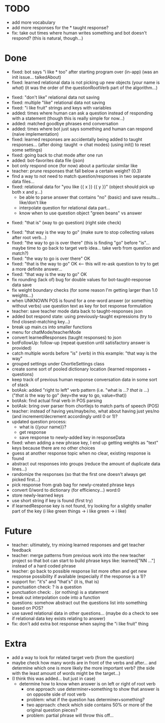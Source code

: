 TODO
====
- add more vocabulary
- add more responses for the * taught response?
- fix: take out times where human writes something and bot doesn't respond? (this is natural, though...)


Done
====
- fixed: bot says "i like * too" after starting program over (in-app) (was an init issue... talkedAbout)
- fixed: learned relational data is not picking up new objects (your name is _what_) (it was the order of the questionRootVerb part of the algorithm...)
+ fixed: "don't like" relational data not saving
+ fixed: multiple "like" relational data not saving
+ fixed: "i like fruit" strings and keys with variables
+ added: times where human can ask a question instead of responding with a statement (though this is really simple for now...)
+ added: matched goodbye phrases end conversation
+ added: times where bot just says something and human can respond (naive implementation)
+ fixed: learned responses are accidentally being added to taught responses... (after doing: taught -> chat modes) (using init() to reset some settings)
+ fixed: going back to chat mode after one run
+ added: bot-favorites data file (json)
+ bot only respond once (for now) about a particular similar like
+ teacher: prune responses that fall below a certain weight? (0.3)
+ find a way to not need to match question/responses in two separate data files...
+ fixed: relational data for "you like {{ x }} {{ y }}" (object should pick up both x and y...)
  + be able to parse answer that contains "no" (basic) and save results... like/don't like
  + interpolate question for relational data part...
  + know when to use question object "green beans" vs answer
- fixed: "that is" (way to go question) (right side check)
+ fixed: "that way is the way to go" (make sure to stop collecting values after root verb...)
+ fixed: "the way to go is over there" (this is finding "go" before "is"... maybe time to go back to target verb idea... take verb from question and match?)
+ fixed: "the way to go is over there" OK
+ fixed: "that is the way to go" OK  <-- this will re-ask question to try to get a more definite answer...
+ fixed: "that way is the way to go" OK
+ fix rounding (lack of) bug for double values for bot-taught-response data save
+ fix weight boundary checks (for some reason I'm getting larger than 1.0 weights...)
+ when UNKNOWN POS is found for a one-word answer (or something without verbs) use question text as key for bot response formulation
+ teacher: save teacher mode data back to taught-responses json
+ added bot respond state: using previously-taught expressions (try to find closest-matching key...)
+ break up main.cs into smaller functions
+ menu for chatMode/teacherMode
+ convert learnedResponses (taught responses) to json
+ botFollowUp: follow-up (repeat question until satisfactory answer is provided)
+ catch multiple words before "is" (verb) in this example: "that way is the way"
+ grouped settings under ChortleSettings class
+ create some sort of pooled dictionary location (learned responses + questions)
+ keep track of previous human response conversation data in some sort of stack
+ botAsk: added "right to left" verb pattern (i.e. "what is ...? _that is_ ...) ("_that is_ the way to go" (key=the way to go, value=that))
+ botAsk: find actual final verb in POS parsing
+ botAsk: bring over parser from chortlejs to match parts of speech (POS)
+ teacher: instead of having yes/maybe/no, what about having just yes/no (and increment/decrement accordingly until 0 or 1)?
+ updated question process:
  + what is {{your name}}?
  + get response
  + save response to newly-added key in responseData
+ fixed: when adding a new phrase key, I end up getting weights as "text" keys because there are no other choices
+ guess at another response topic when no clear, existing response is found
+ abstract out responses into groups (reduce the amount of duplicate data lines...)
+ randomize the responses (so that the first one doesn't always get picked first...)
+ pick response from grab bag for newly-created phrase keys
+ convert 0/word to dictionary (for efficiency...) word:0
+ store newly-learned keys
+ use short string if key is found (first try)
+ if learnedResponse key is not found, try looking for a slightly smaller part of the key (i like green things -> i like green -> i like)


Future
======
- teacher: ultimately, try mixing learned responses and get teacher feedback
- teacher: merge patterns from previous work into the new teacher project so that bot can start to build phrase keys like: learned["NN ..."] instead of a hard coded phrase
- teacher: go back to possible response list more often and get new response possibility if available (especially if the response is a 1)?
- support for: "it's" and "that's" (it is, that is)
- punctuation check: ? is a question
- punctuation check: . (or nothing) is a statement
- break out interpolation code into a function
- questions: somehow abstract out the questions list into something based on POS?
- use saved relational data in other questions... (maybe do a check to see if relational data key exists relating to answer)
- fix: don't add extra bot response when saying the "i like fruit" thing


Extra
=====
- add a way to look for related target verb (from the question)
- maybe check how many words are in front of the verbs and after... and determine which one is more likely the more important verb? (the side with the least amount of words might be the target...)
- (I think this was added... but just in case)
  - determine how to know when answer is on left or right of root verb
    - one approach: use determiner+something to show that answer is on opposite side of root verb
    - problem: what if the question has determiner+something?
    - two approach: check which side contains 50% or more of the original question pieces?
    - problem: partial phrase will throw this off...